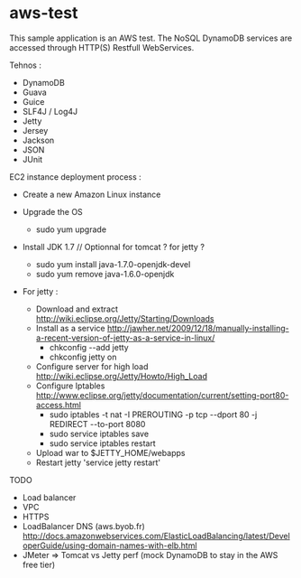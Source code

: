 aws-test
========

This sample application is an AWS test. The NoSQL DynamoDB services are accessed through HTTP(S) Restfull WebServices.

Tehnos :
- DynamoDB
- Guava
- Guice
- SLF4J / Log4J
- Jetty
- Jersey
- Jackson
- JSON
- JUnit

EC2 instance deployment process :
- Create a new Amazon Linux instance
- Upgrade the OS 
    + sudo yum upgrade
- Install JDK 1.7 // Optionnal for tomcat ? for jetty ?
    + sudo yum install java-1.7.0-openjdk-devel
    + sudo yum remove java-1.6.0-openjdk

- For jetty :
  - Download and extract http://wiki.eclipse.org/Jetty/Starting/Downloads
  - Install as a service http://jawher.net/2009/12/18/manually-installing-a-recent-version-of-jetty-as-a-service-in-linux/
      + chkconfig --add jetty
      + chkconfig jetty on
  - Configure server for high load http://wiki.eclipse.org/Jetty/Howto/High_Load
  - Configure Iptables http://www.eclipse.org/jetty/documentation/current/setting-port80-access.html
      + sudo iptables -t nat -I PREROUTING -p tcp --dport 80 -j REDIRECT --to-port 8080
      + sudo service iptables save
      + sudo service iptables restart
  - Upload war to $JETTY_HOME/webapps
  - Restart jetty 'service jetty restart'

TODO
- Load balancer
- VPC
- HTTPS
- LoadBalancer DNS (aws.byob.fr) http://docs.amazonwebservices.com/ElasticLoadBalancing/latest/DeveloperGuide/using-domain-names-with-elb.html
- JMeter => Tomcat vs Jetty perf (mock DynamoDB to stay in the AWS free tier)

